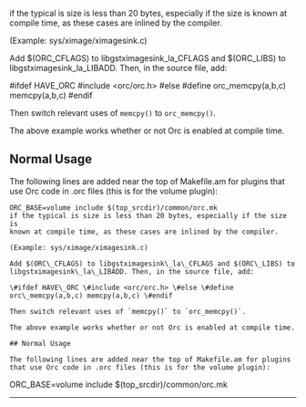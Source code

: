 if the typical is size is less than 20 bytes, especially if the size is
known at compile time, as these cases are inlined by the compiler.

(Example: sys/ximage/ximagesink.c)

Add $(ORC\_CFLAGS) to libgstximagesink\_la\_CFLAGS and $(ORC\_LIBS) to
libgstximagesink\_la\_LIBADD. Then, in the source file, add:

\#ifdef HAVE\_ORC \#include <orc/orc.h> \#else \#define
orc\_memcpy(a,b,c) memcpy(a,b,c) \#endif

Then switch relevant uses of `memcpy()` to `orc_memcpy()`.

The above example works whether or not Orc is enabled at compile time.

## Normal Usage

The following lines are added near the top of Makefile.am for plugins
that use Orc code in .orc files (this is for the volume plugin):

```
ORC_BASE=volume include $(top_srcdir)/common/orc.mk
if the typical is size is less than 20 bytes, especially if the size is
known at compile time, as these cases are inlined by the compiler.

(Example: sys/ximage/ximagesink.c)

Add $(ORC\_CFLAGS) to libgstximagesink\_la\_CFLAGS and $(ORC\_LIBS) to
libgstximagesink\_la\_LIBADD. Then, in the source file, add:

\#ifdef HAVE\_ORC \#include <orc/orc.h> \#else \#define
orc\_memcpy(a,b,c) memcpy(a,b,c) \#endif

Then switch relevant uses of `memcpy()` to `orc_memcpy()`.

The above example works whether or not Orc is enabled at compile time.

## Normal Usage

The following lines are added near the top of Makefile.am for plugins
that use Orc code in .orc files (this is for the volume plugin):

```
ORC_BASE=volume include $(top_srcdir)/common/orc.mk

---

